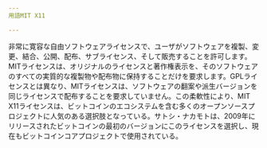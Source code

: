```yaml
---
用語MIT X11

---
```

非常に寛容な自由ソフトウェアライセンスで、ユーザがソフトウェアを複製、変更、結合、公開、配布、サブライセンス、そして販売することを許可します。MITライセンスは、オリジナルのライセンスと著作権表示を、そのソフトウェアのすべての実質的な複製物や配布物に保持することだけを要求します。GPLライセンスとは異なり、MITライセンスは、ソフトウェアの翻案や派生バージョンを同じライセンスで配布することを要求していません。この柔軟性により、MIT X11ライセンスは、ビットコインのエコシステムを含む多くのオープンソースプロジェクトに人気のある選択肢となっている。サトシ・ナカモトは、2009年にリリースされたビットコインの最初のバージョンにこのライセンスを選択し、現在もビットコインコアプロジェクトで使用されている。